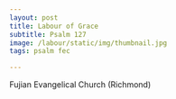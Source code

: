 ```yaml
---
layout: post
title: Labour of Grace
subtitle: Psalm 127
image: /labour/static/img/thumbnail.jpg
tags: psalm fec

---
```

Fujian Evangelical Church (Richmond)
